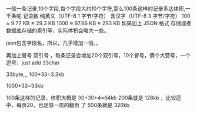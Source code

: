 

一般一条记录,10个字段,每个字段大约10个字符,那么100条这样的记录多达体积,一千条呢
记录数	纯英文（UTF-8 1 字节/字符）	含汉字（UTF-8 3 字节/字符）
100	≈ 9.77 KB	≈ 29.3 KB
1000	≈ 97.66 KB	≈ 293 KB
如果加上 JSON 格式 存储或者数据库存储的索引等，实际体积会略大一些。

json包含字段名，所以，几乎增加一倍。。

再加上冒号 双引号  ，每条记录会增加20个双引号，10个冒号，俩个大营号，一个逗号，just add 33char

33byte,,,   100*33=3.3kb

1000*33=33kb

100条这样的记录，体积大概是  30+30+4=64kb
200条就是 128kb ，比较适中，每页20，也足够一周的翻页 了
500条就是 320kb


